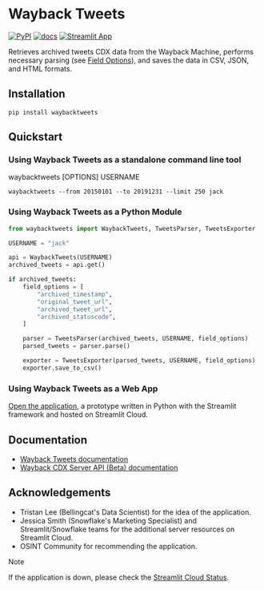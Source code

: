 # Wayback Tweets

[![PyPI](https://img.shields.io/pypi/v/waybacktweets)](https://pypi.org/project/waybacktweets) [![docs](https://github.com/claromes/waybacktweets/actions/workflows/docs.yml/badge.svg)](https://github.com/claromes/waybacktweets/actions/workflows/docs.yml) [![Streamlit App](https://static.streamlit.io/badges/streamlit_badge_black_white.svg)](https://waybacktweets.streamlit.app)

Retrieves archived tweets CDX data from the Wayback Machine, performs necessary parsing (see [Field Options](https://claromes.github.io/waybacktweets/field_options.html)), and saves the data in CSV, JSON, and HTML formats.

## Installation

```shell
pip install waybacktweets
```

## Quickstart

### Using Wayback Tweets as a standalone command line tool

waybacktweets [OPTIONS] USERNAME

```shell
waybacktweets --from 20150101 --to 20191231 --limit 250 jack
```

### Using Wayback Tweets as a Python Module

```python
from waybacktweets import WaybackTweets, TweetsParser, TweetsExporter

USERNAME = "jack"

api = WaybackTweets(USERNAME)
archived_tweets = api.get()

if archived_tweets:
    field_options = [
        "archived_timestamp",
        "original_tweet_url",
        "archived_tweet_url",
        "archived_statuscode",
    ]

    parser = TweetsParser(archived_tweets, USERNAME, field_options)
    parsed_tweets = parser.parse()

    exporter = TweetsExporter(parsed_tweets, USERNAME, field_options)
    exporter.save_to_csv()
```

### Using Wayback Tweets as a Web App

[Open the application](https://waybacktweets.streamlit.app), a prototype written in Python with the Streamlit framework and hosted on Streamlit Cloud.

## Documentation

- [Wayback Tweets documentation](https://claromes.github.io/waybacktweets)
- [Wayback CDX Server API (Beta) documentation](https://archive.org/developers/wayback-cdx-server.html)

## Acknowledgements

- Tristan Lee (Bellingcat's Data Scientist) for the idea of the application.
- Jessica Smith (Snowflake's Marketing Specialist) and Streamlit/Snowflake teams for the additional server resources on Streamlit Cloud.
- OSINT Community for recommending the application.

> [!NOTE]
> If the application is down, please check the [Streamlit Cloud Status](https://www.streamlitstatus.com/).
